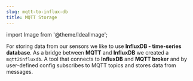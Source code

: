 ```yaml
---
slug: mqtt-to-influx-db
title: MQTT Storage
---
```

import Image from '@theme/IdealImage';

For storing data from our sensors we like to use **InfluxDB - time-series database**. As a bridge between **MQTT** and **InfluxDB** we created a `mqtt2influxdb`. A tool that connects to **InfluxDB** and **MQTT broker** and by user-defined config subscribes to MQTT topics and stores data from messages.

